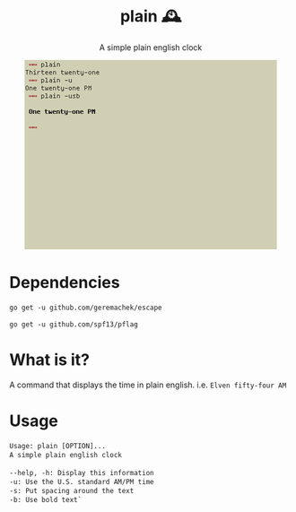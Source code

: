 <h1 align="center">plain 🕰️</h1>

<p align="center">A simple plain english clock</p>

<p align="center"><img src="plain.png"></p>

# Dependencies

```
go get -u github.com/geremachek/escape
```

```
go get -u github.com/spf13/pflag
```

# What is it?
 
A command that displays the time in plain english.
i.e. ```Elven fifty-four AM```

# Usage

```
Usage: plain [OPTION]...
A simple plain english clock

--help, -h: Display this information
-u: Use the U.S. standard AM/PM time
-s: Put spacing around the text
-b: Use bold text`
```
